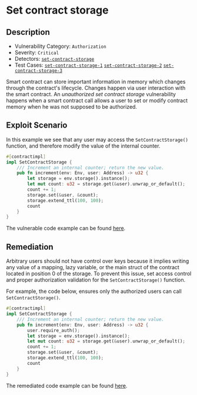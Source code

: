 # Set contract storage

## Description
- Vulnerability Category: `Authorization`
- Severity: `Critical`
- Detectors: [`set-contract-storage`](https://github.com/CoinFabrik/scout-soroban/tree/main/detectors/set-contract-storage)
- Test Cases: [`set-contract-storage-1`](https://github.com/CoinFabrik/scout-soroban/tree/main/test-cases/set-contract-storage/set-contract-storage-1) [`set-contract-storage-2`](https://github.com/CoinFabrik/scout-soroban/tree/main/test-cases/set-contract-storage/set-contract-storage-2) [`set-contract-storage-3`](https://github.com/CoinFabrik/scout-soroban/tree/main/test-cases/set-contract-storage/set-contract-storage-3)

Smart contract can store important information in memory which changes 
through the contract's lifecycle. Changes happen via user interaction with 
the smart contract. An _unauthorized set contract storage_ vulnerability 
happens when a smart contract call allows a user to set or modify contract 
memory when he was not supposed to be authorized.

## Exploit Scenario
In this example we see that any user may access the 
`SetContractStorage()` function, and therefore modify the value of the internal counter.

```rust
#[contractimpl]
impl SetContractStorage {
    /// Increment an internal counter; return the new value.
    pub fn increment(env: Env, user: Address) -> u32 {
        let storage = env.storage().instance();
        let mut count: u32 = storage.get(&user).unwrap_or_default();
        count += 1;
        storage.set(&user, &count);
        storage.extend_ttl(100, 100);
        count
    }
}
```

The vulnerable code example can be found [here](https://github.com/CoinFabrik/scout-soroban/tree/main/test-cases/set-contract-storage/set-contract-storage-1/vulnerable-example).

## Remediation
Arbitrary users should not have control over keys because it implies writing 
any value of a mapping, lazy variable, or the main struct of the contract 
located in position 0 of the storage. 
To prevent this issue, set access control and proper authorization validation 
for the `SetContractStorage()` function. 

For example, the code below, ensures only the authorized users can call 
`SetContractStorage()`.

```rust
#[contractimpl]
impl SetContractStorage {
    /// Increment an internal counter; return the new value.
    pub fn increment(env: Env, user: Address) -> u32 {
        user.require_auth();
        let storage = env.storage().instance();
        let mut count: u32 = storage.get(&user).unwrap_or_default();
        count += 1;
        storage.set(&user, &count);
        storage.extend_ttl(100, 100);
        count
    }
}
```

The remediated code example can be found [here](https://github.com/CoinFabrik/scout-soroban/tree/main/test-cases/set-contract-storage/set-contract-storage-1/remediated-example).
